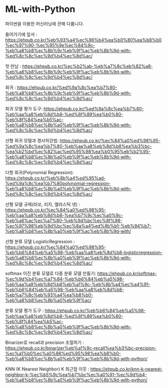 # ML-with-Python
파이썬을 이용한 머신러닝에 관해 다룹니다.

들어가기에 앞서 : https://ehpub.co.kr/%eb%93%a4%ec%96%b4%ea%b0%80%ea%b8%b0%ec%97%90-%ec%95%9e%ec%84%9c-%eb%a8%b8%ec%8b%9c%eb%9f%ac%eb%8b%9d-with-%ed%8c%8c%ec%9d%b4%ec%8d%ac/

첫 만남 : https://ehpub.co.kr/%ec%b2%ab-%eb%a7%8c%eb%82%a8-%eb%a8%b8%ec%8b%9c%eb%9f%ac%eb%8b%9d-with-%ed%8c%8c%ec%9d%b4%ec%8d%ac/

회귀 : https://ehpub.co.kr/%ed%9a%8c%ea%b7%80-%eb%a8%b8%ec%8b%9c%eb%9f%ac%eb%8b%9d-with-%ed%8c%8c%ec%9d%b4%ec%8d%ac/

회귀 모델 평가 도구: https://ehpub.co.kr/%ed%9a%8c%ea%b7%80-%eb%aa%a8%eb%8d%b8-%ed%8f%89%ea%b0%80-%eb%8f%84%ea%b5%ac-%eb%a8%b8%ec%8b%a0%eb%9f%ac%eb%8b%9d-with-%ed%8c%8c%ec%9d%b4%ec%8d%ac/

선형 회귀 모델과 경사하강법: https://ehpub.co.kr/%ec%84%a0%ed%98%95-%ed%9a%8c%ea%b7%80-%eb%aa%a8%eb%8d%b8%ea%b3%bc-%ea%b2%bd%ec%82%ac%ed%95%98%ea%b0%95%eb%b2%95-%eb%a8%b8%ec%8b%a0%eb%9f%ac%eb%8b%9d-with-%ed%8c%8c%ec%9d%b4%ec%8d%ac/

다항 회귀(Polynomial Regression): https://ehpub.co.kr/%eb%8b%a4%ed%95%ad-%ed%9a%8c%ea%b7%80polynomial-regression-%eb%a8%b8%ec%8b%a0%eb%9f%ac%eb%8b%9d-with-%ed%8c%8c%ec%9d%b4%ec%8d%ac/

선형 모델 규제(라쏘, 리지, 엘라스틱 넷) : https://ehpub.co.kr/%ec%84%a0%ed%98%95-%eb%aa%a8%eb%8d%b8-%ea%b7%9c%ec%a0%9c-%eb%a6%ac%ec%a7%80-%eb%9d%bc%ec%8f%98-%ec%97%98%eb%9d%bc%ec%8a%a4%ed%8b%b1-%eb%84%b7-%eb%a8%b8%ec%8b%a0%eb%9f%ac%eb%8b%9d-with/

선형 분류 모델 LogisticRegression : https://ehpub.co.kr/%ec%84%a0%ed%98%95-%eb%b6%84%eb%a5%98-%eb%aa%a8%eb%8d%b8-logisticregression-%eb%a8%b8%ec%8b%a0%eb%9f%ac%eb%8b%9d-with-%ed%8c%8c%ec%9d%b4%ec%8d%ac/

softmax 이진 분류 모델로 다중 분류 모델 만들기: https://ehpub.co.kr/softmax-%ec%9d%b4%ec%a7%84-%eb%b6%84%eb%a5%98-%eb%aa%a8%eb%8d%b8%eb%a1%9c-%eb%8b%a4%ec%a4%91-%eb%b6%84%eb%a5%98-%eb%aa%a8%eb%8d%b8-%eb%a7%8c%eb%93%a4%ea%b8%b0-%eb%a8%b8%ec%8b%a0%eb%9f%ac/

분류 모델 평가 도구 : https://ehpub.co.kr/%eb%b6%84%eb%a5%98-%eb%aa%a8%eb%8d%b8-%ed%8f%89%ea%b0%80-%eb%8f%84%ea%b5%ac-%eb%a8%b8%ec%8b%a0%eb%9f%ac%eb%8b%9d-with-%ed%8c%8c%ec%9d%b4%ec%8d%ac/

Binarizer로 recall과 precision 조절하기 : https://ehpub.co.kr/binarizer%eb%a1%9c-recall%ea%b3%bc-precision-%ec%a1%b0%ec%a0%88%ed%95%98%ea%b8%b0-%eb%a8%b8%ec%8b%a0%eb%9f%ac%eb%8b%9d-with-python/

KNN (K Nearest Neighbor) K 최근접 이웃 : https://ehpub.co.kr/knn-k-nearest-neighbor-k-%ec%b5%9c%ea%b7%bc%ec%a0%91-%ec%9d%b4-%eb%a8%b8%ec%8b%a0%eb%9f%ac%eb%8b%9d-with-python/


